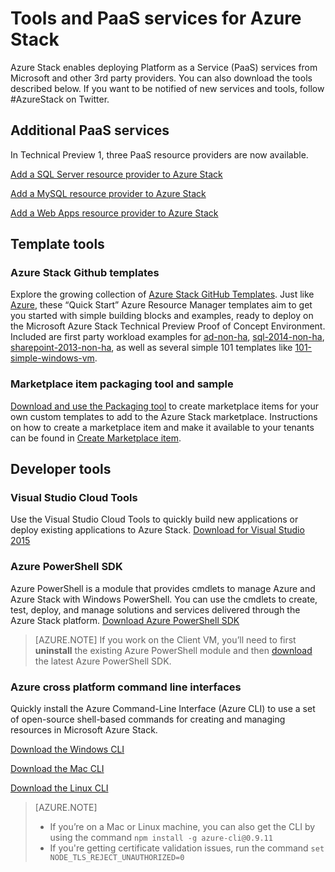 <properties
	pageTitle="Tools and PaaS services for Azure Stack | Microsoft Azure"
	description="Learn how to get started with PaaS services in Azure Stack."
	services="azure-stack"
	documentationCenter=""
	authors="ErikjeMS"
	manager="byronr"
	editor=""/>

<tags
	ms.service="multiple"
	ms.workload="na"
	ms.tgt_pltfrm="na"
	ms.devlang="na"
	ms.topic="article"
	ms.date="01/29/2016"
	ms.author="erikje"/>

# Tools and PaaS services for Azure Stack

Azure Stack enables deploying Platform as a Service (PaaS) services from Microsoft and other 3rd party providers. You can also download the tools described below. If you want to be notified of new services and tools, follow #AzureStack on Twitter.

## Additional PaaS services
In Technical Preview 1, three PaaS resource providers are now available. 

[Add a SQL Server resource provider to Azure Stack](azure-stack-sqlrp-deploy.md)

[Add a MySQL resource provider to Azure Stack](azure-stack-mysqlrp-deploy.md)

[Add a Web Apps resource provider to Azure Stack](azure-stack-webapps-deploy.md)

## Template tools


### Azure Stack Github templates
Explore the growing collection of [Azure Stack GitHub Templates](https://github.com/Azure/AzureStack-QuickStart-Templates). Just like [Azure](https://github.com/Azure/azure-quickstart-templates), these “Quick Start” Azure Resource Manager templates aim to get you started with simple building blocks and examples, ready to deploy on the Microsoft Azure Stack Technical Preview Proof of Concept Environment. Included are first party workload examples for [ad-non-ha](https://github.com/Azure/AzureStack-QuickStart-Templates/tree/master/ad-non-ha), [sql-2014-non-ha](https://github.com/Azure/AzureStack-QuickStart-Templates/tree/master/sql-2014-non-ha), [sharepoint-2013-non-ha](https://github.com/Azure/AzureStack-QuickStart-Templates/tree/master/sharepoint-2013-non-ha), as well as several simple 101 templates like [101-simple-windows-vm](https://github.com/Azure/AzureStack-QuickStart-Templates/tree/master/101-simple-windows-vm).


### Marketplace item packaging tool and sample
[Download and use the Packaging tool](http://www.aka.ms/azurestackmarketplaceitem) to create marketplace items for your own custom templates to add to the Azure Stack marketplace. Instructions on how to create a marketplace item and make it available to your tenants can be found in [Create Marketplace item](azure-stack-create-marketplace-item.md).

## Developer tools

### Visual Studio Cloud Tools
Use the Visual Studio Cloud Tools to quickly build new applications or deploy existing applications to Azure Stack.
[Download for Visual Studio 2015](http://go.microsoft.com/fwlink/?linkid=518003)

### Azure PowerShell SDK
Azure PowerShell is a module that provides cmdlets to manage Azure and Azure Stack with Windows PowerShell. You can use the cmdlets to create, test, deploy, and manage solutions and services delivered through the Azure Stack platform.
[Download Azure PowerShell SDK](http://aka.ms/azStackPsh)

> [AZURE.NOTE] If you work on the Client VM, you’ll need to first **uninstall** the existing Azure PowerShell module and then [download](http://aka.ms/azStackPsh) the latest Azure PowerShell SDK. 

### Azure cross platform command line interfaces
Quickly install the Azure Command-Line Interface (Azure CLI) to use a set of open-source shell-based commands for creating and managing resources in Microsoft Azure Stack.

[Download the Windows CLI](http://aka.ms/azstack-windows-cli)

[Download the Mac CLI](http://aka.ms/azstack-linux-cli)

[Download the Linux CLI](http://aka.ms/azstack-mac-cli)

>[AZURE.NOTE]
>   - If you’re on a Mac or Linux machine, you can also get the CLI by using the command `npm install -g azure-cli@0.9.11`
>   - If you're getting certificate validation issues, run the command `set NODE_TLS_REJECT_UNAUTHORIZED=0`

